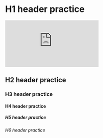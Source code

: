 # H1 header practice
![Image of a cheeseburger](https://www.freepik.com/free-photo/photo-delicious-hamburger-isolated-white-background_54037736.htm#query=png&position=1&from_view=keyword&track=ais_hybrid&uuid=a10bfc1b-a7bb-48e1-b819-02248f95a8f9)
## H2 header practice
### H3 header practice
#### H4 header practice
##### H5 header practice
###### H6 header practice



